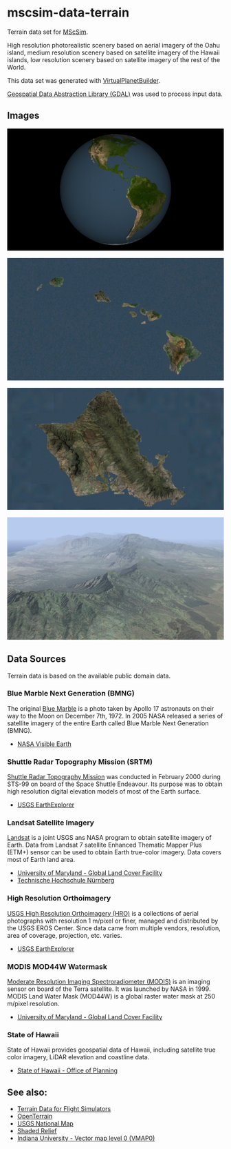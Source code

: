 # mscsim-data-terrain

Terrain data set for [MScSim](https://github.com/marek-cel/mscsim).

High resolution photorealistic scenery based on aerial imagery of the Oahu island, medium resolution scenery based on satellite imagery of the Hawaii islands, low resolution scenery based on satellite imagery of the rest of the World.

This data set was generated with [VirtualPlanetBuilder](https://github.com/openscenegraph/VirtualPlanetBuilder).

[Geospatial Data Abstraction Library (GDAL)](https://gdal.org/) was used to process input data.

## Images

![Screenshot 1](screenshot_01.jpg)

![Screenshot 2](screenshot_02.jpg)

![Screenshot 3](screenshot_03.jpg)

![Screenshot 4](screenshot_04.jpg)

## Data Sources

Terrain data is based on the available public domain data.

### Blue Marble Next Generation (BMNG)

The original [Blue Marble](https://en.wikipedia.org/wiki/The_Blue_Marble) is a photo taken by Apollo 17 astronauts on their way to the Moon on December 7th, 1972. In 2005 NASA released a series of satellite imagery of the entire Earth called Blue Marble Next Generation (BMNG).

* [NASA Visible Earth](https://visibleearth.nasa.gov)

### Shuttle Radar Topography Mission (SRTM)

[Shuttle Radar Topography Mission](https://en.wikipedia.org/wiki/Shuttle_Radar_Topography_Mission) was conducted in February 2000 during STS-99 on board of the Space Shuttle Endeavour. Its purpose was to obtain high resolution digital elevation models of most of the Earth surface.

* [USGS EarthExplorer](https://earthexplorer.usgs.gov)

### Landsat Satellite Imagery

[Landsat](https://en.wikipedia.org/wiki/Landsat_program) is a joint USGS ans NASA program to obtain satellite imagery of Earth. Data from Landsat 7 satellite Enhanced Thematic Mapper Plus (ETM+) sensor can be used to obtain Earth true-color imagery. Data covers most of Earth land area.

* [University of Maryland - Global Land Cover Facility](http://glcf.umd.edu/data/landsat/)
* [Technische Hochschule Nürnberg](http://schorsch.efi.fh-nuernberg.de/data/terrain/Landsat/EarthSat/)

### High Resolution Orthoimagery

[USGS High Resolution Orthoimagery (HRO)](https://www.usgs.gov/centers/eros/science/usgs-eros-archive-aerial-photography-high-resolution-orthoimagery-hro) is a collections of aerial photographs with resolution 1 m/pixel or finer, managed and distributed by the USGS EROS Center. Since data came from multiple vendors, resolution, area of coverage, projection, etc. varies.

* [USGS EarthExplorer](https://earthexplorer.usgs.gov)

### MODIS MOD44W Watermask

[Moderate Resolution Imaging Spectroradiometer (MODIS)](https://en.wikipedia.org/wiki/Moderate_Resolution_Imaging_Spectroradiometer) is an imaging sensor on board of the Terra satellite. It was launched by NASA in 1999. MODIS Land Water Mask (MOD44W) is a global raster water mask at 250 m/pixel resolution.

* [University of Maryland - Global Land Cover Facility](http://glcf.umd.edu/data/watermask/)

### State of Hawaii

State of Hawaii provides geospatial data of Hawaii, including satellite true color imagery, LiDAR elevation and coastline data.

* [State of Hawaii - Office of Planning](planning.hawaii.gov/gis/download-gis-data/)

## See also:

* [Terrain Data for Flight Simulators](https://raw.githubusercontent.com/marek-cel/mscsim-docs/master/terrain.pdf)
* [OpenTerrain](http://www.open-terrain.org/)
* [USGS National Map](http://viewer.nationalmap.gov/basic/)
* [Shaded Relief](http://shadedrelief.com/)
* [Indiana University - Vector map level 0 (VMAP0)](http://webapp1.dlib.indiana.edu/virtual_disk_library/index.cgi/4911752)
